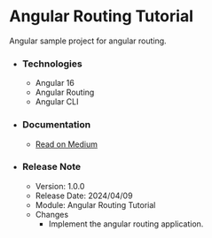 # Angular Routing Tutorial
Angular sample project for angular routing.

* ### Technologies
  * Angular 16
  * Angular Routing
  * Angular CLI
  
* ### Documentation
  * [Read on Medium](https://sachithariyathilaka.medium.com/angular-routing-135f5ac181ee)

* ### Release Note

  * Version: 1.0.0
  * Release Date: 2024/04/09
  * Module: Angular Routing Tutorial
  * Changes
    * Implement the angular routing application.
